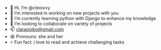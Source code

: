 - 👋 Hi, I’m @cleoivvy
- 👀 I’m interested in working on new projects with you
- 🌱 I’m currently learning python with Django to enhance my knowledge
- 💞️ I’m looking to collaborate on variety of projects
- 📫 claraojobo@gmail.com
- 😄 Pronouns: she and her
- ⚡ Fun fact: i love to read and achieve challanging tasks

<!---
cleoivvy/cleoivvy is a ✨ special ✨ repository because its `README.md` (this file) appears on your GitHub profile.
You can click the Preview link to take a look at your changes.
--->
